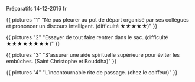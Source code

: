 Préparatifs
14-12-2016
fr

{{ pictures "1" "Ne pas pleurer au pot de départ organisé par ses collègues et prononcer un discours intelligent. (difficulté &#9733;&#9733;&#9733;&#9733;&#9733;)" }}

{{ pictures "2" "Essayer de tout faire rentrer dans le sac. (difficulté &#9733;&#9733;&#9733;&#9733;&#9733;&#9733;&#9733;&#9733;)" }}

{{ pictures "3" "S'assurer une aide spirituelle supérieure pour éviter les embûches. (Saint Christophe et Bouddha)" }}

{{ pictures "4" "L’incontournable rite de passage. (chez le coiffeur)" }}
